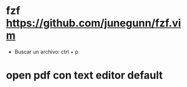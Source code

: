 # fzf https://github.com/junegunn/fzf.vim
* Buscar un archivo: ctrl + p

# open pdf con text editor default